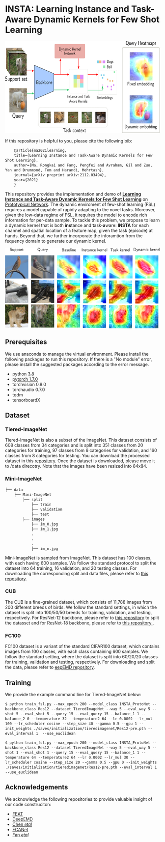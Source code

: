 # INSTA: Learning Instance and Task-Aware Dynamic Kernels for Few Shot Learning

<p align="center">
  <img src="visual/concept.png" width="700" height="300">
</p>

If this repository is helpful to you, please cite the following bib:
```Shell
    @article{ma2021learning,
    title={Learning Instance and Task-Aware Dynamic Kernels for Few Shot Learning},
    author={Ma, Rongkai and Fang, Pengfei and Avraham, Gil and Zuo, Yan and Drummond, Tom and Harandi, Mehrtash},
    journal={arXiv preprint arXiv:2112.03494},
    year={2021}
    }
 ```   
This repository provides the implementation and demo of [**Learning Instance and Task-Aware Dynamic Kernels for Few Shot Learning**](https://arxiv.org/abs/2112.03494) on [Prototypical Network](https://arxiv.org/pdf/1703.05175.pdf). The dynamic enviroment of few-shot learning (FSL) requires a model capable of rapidly adapting to the novel tasks. Moreover, given the low-data regime of FSL, it requires the model to encode rich information for per-data sample. To tackle this problem, we propose to learn a dynamic kernel that is both **ins**tance and **t**ask-**a**ware: **INSTA** for each channel and spatial location of a feature map, given the task (episode) at hands. Beyond that, we further incorporate the inforamtion from the fequency domain to generate our dynamic kernel. 
<p align="center">
  <img src="visual/heatmap.png">
</p>

## Prerequisites
We use anaconda to manage the virtual environment. Please install the following packages to run this repository. If there is a "No module" error, please install the suggested packages according to the error message.
* python 3.8 
* [pytorch 1.7.0](https://pytorch.org/get-started/previous-versions/)
* torchvision 0.8.0
* torchaudio 0.7.0
* tqdm
* tensorboardX

## Dataset

### Tiered-ImageNet

Tiered-ImageNet is also a subset of the ImageNet. This dataset consists of 608 classes from 34 categories and is split into 351 classes from 20 categories for training, 97 classes from 6 categories for validation, and 160 classes from 8 categories for testing. You can download the processed dataset in this [repository](https://github.com/icoz69/DeepEMD). Once the dataset is downloaded, please move it to /data direcotry. Note that the images have been resized into 84x84.

### Mini-ImageNet
```Shell
├── data
    ├── Mini-ImageNet
        ├── split
            ├── train
            ├── validation
            ├── test
        ├── images 
            ├── im_0.jpg
            ├── im_1.jpg
            .
            .
            .
            ├── im_n.jpg
 ```

Mini-ImageNet is sampled from ImageNet. This dataset has 100 classes, with each having 600 samples. We follow the standard protocol to split the dataset into 64 training, 16 validation, and 20 testing classes. For downloading the corresponding split and data files, please refer to [this repository](https://github.com/Sha-Lab/FEAT).

### CUB

The CUB is a fine-grained dataset, which consists of 11,788 images from 200 different breeds of birds. We follow the standard settings, in which the dataset is split into 100/50/50 breeds for training, validation, and testing, respectively. For ResNet-12 backbone, please refer to [this repository](https://github.com/icoz69/DeepEMD) to split the datasset and for ResNet-18 backbone, please refer to [this repository ](https://github.com/imtiazziko/LaplacianShot).

### FC100

FC100 dataset is a variant of the standard CIFAR100 dataset, which contains images from 100 classes, with each class containing 600 samples. We follow the standard setting, where the dataset is split into 60/20/20 classes for training, validation and testing, respectively. For downloading and split the data, please refer to [eepEMD repository](https://github.com/icoz69/DeepEMD).

## Training

We provide the example command line for Tiered-ImageNet below:
```shell
$ python train_fsl.py --max_epoch 200 --model_class INSTA_ProtoNet --backbone_class Res12 --dataset TieredImageNet --way 5 --eval_way 5 --shot 5 --eval_shot 5 --query 15 --eval_query 15 --balance_1 1 --balance_2 0 --temperature 32 --temperature2 64 --lr 0.0002 --lr_mul 100 --lr_scheduler cosine --step_size 40 --gamma 0.5 --gpu 1 --init_weights ./saves/initialization/tieredimagenet/Res12-pre.pth --eval_interval 1  --use_euclidean
```
```shell
$ python train_fsl.py --max_epoch 200 --model_class INSTA_ProtoNet --backbone_class Res12 --dataset TieredImageNet --way 5 --eval_way 5 --shot 1 --eval_shot 1 --query 15 --eval_query 15 --balance_1 1 --temperature 64 --temperature2 64 --lr 0.0002 --lr_mul 30 --lr_scheduler cosine --step_size 20 --gamma 0.5 --gpu 0 --init_weights ./saves/initialization/tieredimagenet/Res12-pre.pth --eval_interval 1 --use_euclidean
 ```
 ## Acknowledgements
 We acknowledge the following repositories to provide valuable insight of our code construciton:

* [FEAT](https://github.com/Sha-Lab/FEAT)
* [DeepEMD](https://github.com/icoz69/DeepEMD)
* [Chen *etal*](https://github.com/wyharveychen/CloserLookFewShot)
* [FCANet](https://github.com/cfzd/FcaNet)
* [Fan *etal*](https://github.com/fanq15/FSOD-code)
